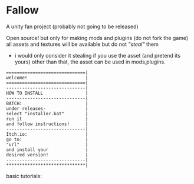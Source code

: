 # Fallow
A unity fan project (probably not going to be released)

Open source!
but only for making mods and plugins (do not fork the game)
all assets and textures will be available but do not *"steal"* them







* i would only consider it stealing if you use the asset (and pretend its yours) other than that, the asset can be used in mods,plugins.
```
==============================|
welcome!                      |
==============================|
------------------------------|
HOW TO INSTALL                |
------------------------------|
BATCH:                        |
under releases-               |
select "installer.bat"        |
run it                        |
and follow instructions!      |                       
------------------------------|
Itch.io:                      |
go to:                        |
"url"                         |
and install your              |
desired version!              |
------------------------------|
******************************|
```
basic tutorials:
<url to batch for tutorials>

